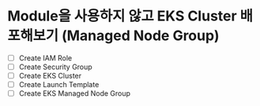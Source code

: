 # Module을 사용하지 않고 EKS Cluster 배포해보기 (Managed Node Group)

- [ ] Create IAM Role
- [ ] Create Security Group
- [ ] Create EKS Cluster
- [ ] Create Launch Template
- [ ] Create EKS Managed Node Group